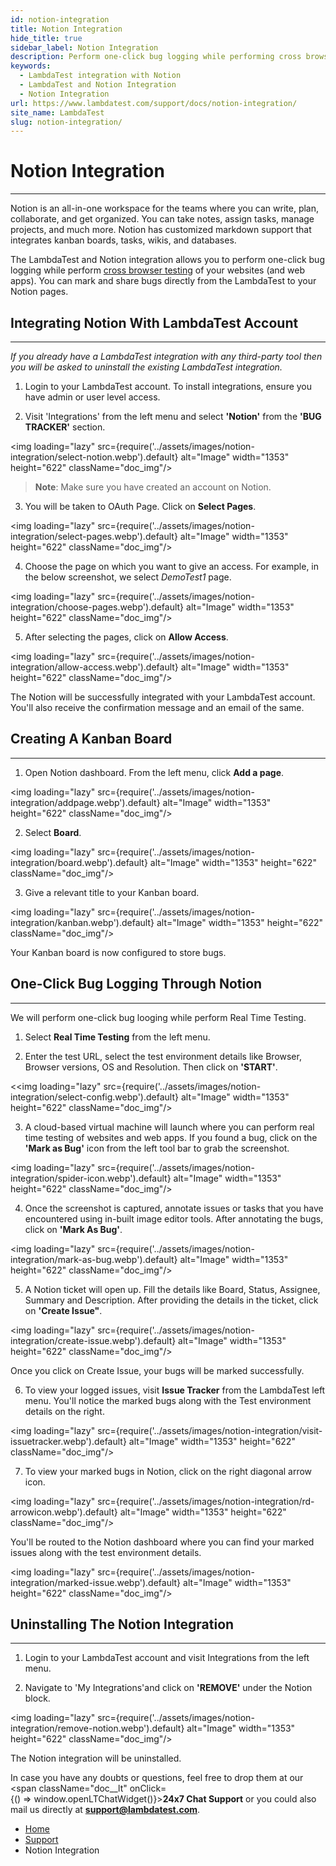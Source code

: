 ```yaml
---
id: notion-integration
title: Notion Integration
hide_title: true
sidebar_label: Notion Integration
description: Perform one-click bug logging while performing cross browser testing with LambdaTest and Notion integration. Capture screenshots, annotate issues, and share them directly from the LambdaTest platform to your Notion pages.
keywords:
  - LambdaTest integration with Notion
  - LambdaTest and Notion Integration
  - Notion Integration
url: https://www.lambdatest.com/support/docs/notion-integration/
site_name: LambdaTest
slug: notion-integration/
---
```


<script type="application/ld+json"
      dangerouslySetInnerHTML={{ __html: JSON.stringify({
       "@context": "https://schema.org",
        "@type": "BreadcrumbList",
        "itemListElement": [{
          "@type": "ListItem",
          "position": 1,
          "name": "Home",
          "item": "https://www.lambdatest.com"
        },{
          "@type": "ListItem",
          "position": 2,
          "name": "Support",
          "item": "https://www.lambdatest.com/support/docs/"
        },{
          "@type": "ListItem",
          "position": 3,
          "name": "Bugzilla Integration",
          "item": "https://www.lambdatest.com/support/docs/notion-integration/"
        }]
      })
    }}
></script>

# Notion Integration
***

Notion is an all-in-one workspace for the teams where you can write, plan, collaborate, and get organized. You can take notes, assign tasks, manage projects, and much more. Notion has customized markdown support that integrates kanban boards, tasks, wikis, and databases.

The LambdaTest and Notion integration allows you to perform one-click bug logging while perform [cross browser testing](https://www.lambdatest.com/) of your websites (and web apps). You can mark and share bugs directly from the LambdaTest to your Notion pages.

## Integrating Notion With LambdaTest Account
***

*If you already have a LambdaTest integration with any third-party tool then you will be asked to uninstall the existing LambdaTest integration.*


1. Login to your LambdaTest account. To install integrations, ensure you have admin or user level access.

2. Visit 'Integrations' from the left menu and select **'Notion'** from the **'BUG TRACKER'** section.

<img loading="lazy" src={require('../assets/images/notion-integration/select-notion.webp').default} alt="Image" width="1353" height="622"  className="doc_img"/>

>**Note**: Make sure you have created an account on Notion.

3. You will be taken to OAuth Page. Click on **Select Pages**. 

<img loading="lazy" src={require('../assets/images/notion-integration/select-pages.webp').default} alt="Image" width="1353" height="622"  className="doc_img"/>

4. Choose the page on which you want to give an access. For example, in the below screenshot, we select *DemoTest1* page.

<img loading="lazy" src={require('../assets/images/notion-integration/choose-pages.webp').default} alt="Image" width="1353" height="622"  className="doc_img"/>

5. After selecting the pages, click on **Allow Access**.

<img loading="lazy" src={require('../assets/images/notion-integration/allow-access.webp').default} alt="Image" width="1353" height="622"  className="doc_img"/>

The Notion will be successfully integrated with your LambdaTest account. You'll also receive the confirmation message and an email of the same. 

## Creating A Kanban Board
***

1. Open Notion dashboard. From the left menu, click **Add a page**.

<img loading="lazy" src={require('../assets/images/notion-integration/addpage.webp').default} alt="Image" width="1353" height="622"  className="doc_img"/>

2. Select **Board**.

<img loading="lazy" src={require('../assets/images/notion-integration/board.webp').default} alt="Image" width="1353" height="622"  className="doc_img"/>

3. Give a relevant title to your Kanban board.

<img loading="lazy" src={require('../assets/images/notion-integration/kanban.webp').default} alt="Image" width="1353" height="622"  className="doc_img"/>

Your Kanban board is now configured to store bugs.

## One-Click Bug Logging Through Notion
***
We will perform one-click bug looging while perform Real Time Testing.

1. Select **Real Time Testing** from the left menu.

2. Enter the test URL, select the test environment details like Browser, Browser versions, OS and Resolution. Then click on **'START'**.

<<img loading="lazy" src={require('../assets/images/notion-integration/select-config.webp').default} alt="Image" width="1353" height="622"  className="doc_img"/>

3. A cloud-based virtual machine will launch where you can perform real time testing of websites and web apps. If you found a bug, click on the **'Mark as Bug'** icon from the left tool bar to grab the screenshot.  

<img loading="lazy" src={require('../assets/images/notion-integration/spider-icon.webp').default} alt="Image" width="1353" height="622"  className="doc_img"/>

4. Once the screenshot is captured, annotate issues or tasks that you have encountered using in-built image editor tools. After annotating the bugs, click on **'Mark As Bug'**.

<img loading="lazy" src={require('../assets/images/notion-integration/mark-as-bug.webp').default} alt="Image" width="1353" height="622"  className="doc_img"/>

5. A Notion ticket will open up. Fill the details like Board, Status, Assignee, Summary and Description. After providing the details in the ticket, click on **'Create Issue"**.

<img loading="lazy" src={require('../assets/images/notion-integration/create-issue.webp').default} alt="Image" width="1353" height="622"  className="doc_img"/>

Once you click on Create Issue, your bugs will be marked successfully.

6. To view your logged issues, visit **Issue Tracker** from the LambdaTest left menu. You'll notice the marked bugs along with the Test environment details on the right.

<img loading="lazy" src={require('../assets/images/notion-integration/visit-issuetracker.webp').default} alt="Image" width="1353" height="622"  className="doc_img"/>

7. To view your marked bugs in Notion, click on the right diagonal arrow icon. 

<img loading="lazy" src={require('../assets/images/notion-integration/rd-arrowicon.webp').default} alt="Image" width="1353" height="622"  className="doc_img"/>

You'll be routed to the Notion dashboard where you can find your marked issues along with the test environment details.

<img loading="lazy" src={require('../assets/images/notion-integration/marked-issue.webp').default} alt="Image" width="1353" height="622"  className="doc_img"/>



## Uninstalling The Notion Integration
***

1. Login to your LambdaTest account and visit Integrations from the left menu.

2. Navigate to 'My Integrations'and click on **'REMOVE'** under the Notion block.

<img loading="lazy" src={require('../assets/images/notion-integration/remove-notion.webp').default} alt="Image" width="1353" height="622"  className="doc_img"/>

The Notion integration will be uninstalled.

>
In case you have any doubts or questions, feel free to drop them at our <span className="doc__lt" onClick={() => window.openLTChatWidget()}>**24x7 Chat Support**</span> or you could also mail us directly at **[support@lambdatest.com](mailto:support@lambdatest.com)**.

<nav aria-label="breadcrumbs">
  <ul className="breadcrumbs">
    <li className="breadcrumbs__item">
      <a className="breadcrumbs__link" target="_self" href="https://www.lambdatest.com">
        Home
      </a>
    </li>
    <li className="breadcrumbs__item">
      <a className="breadcrumbs__link" target="_self" href="https://www.lambdatest.com/support/docs/">
        Support
      </a>
    </li>
    <li className="breadcrumbs__item breadcrumbs__item--active">
      <span className="breadcrumbs__link">
       Notion Integration
      </span>
    </li>
  </ul>
</nav>








